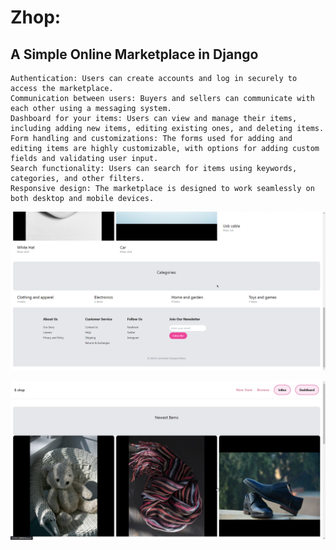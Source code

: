 # Zhop:
##  A Simple Online Marketplace in Django

    Authentication: Users can create accounts and log in securely to access the marketplace.
    Communication between users: Buyers and sellers can communicate with each other using a messaging system.
    Dashboard for your items: Users can view and manage their items, including adding new items, editing existing ones, and deleting items.
    Form handling and customizations: The forms used for adding and editing items are highly customizable, with options for adding custom fields and validating user input.
    Search functionality: Users can search for items using keywords, categories, and other filters.
    Responsive design: The marketplace is designed to work seamlessly on both desktop and mobile devices.
	
![Zhop Screenshot1](im1.jpg)

![Zhop Screenshot2](im2.jpg)
